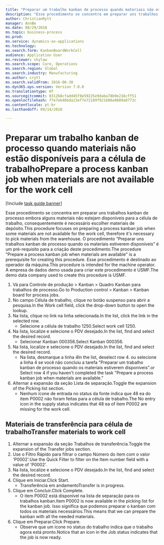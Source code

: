 ```yaml
--- 
title: "Preparar um trabalho kanban de processo quando materiais não estão disponíveis para a célula de trabalho"
description: "Esse procedimento se concentra em preparar uns trabalhos kanban de processo embora alguns materiais não estejam disponíveis para a célula de trabalho, consequentemente é necessário escolher materiais de depósito."
author: ChristianRytt
manager: AnnBe
ms.date: 08/29/2018
ms.topic: business-process
ms.prod: 
ms.service: dynamics-ax-applications
ms.technology: 
ms.search.form: KanbanBoardWorkCell
audience: Application User
ms.reviewer: shylaw
ms.search.scope: Core, Operations
ms.search.region: Global
ms.search.industry: Manufacturing
ms.author: crytt
ms.search.validFrom: 2016-06-30
ms.dyn365.ops.version: Version 7.0.0
ms.translationtype: HT
ms.sourcegitcommit: 0312b8cfadd45f8e59225e9daba78b9e216cff51
ms.openlocfilehash: f7e7eb46bda13ef7e72189f921686a9889a8773c
ms.contentlocale: pt-br
ms.lasthandoff: 09/14/2018

---
```

# <a name="prepare-a-process-kanban-job-when-materials-are-not-available-for-the-work-cell"></a><span data-ttu-id="7b567-103">Preparar um trabalho kanban de processo quando materiais não estão disponíveis para a célula de trabalho</span><span class="sxs-lookup"><span data-stu-id="7b567-103">Prepare a process kanban job when materials are not available for the work cell</span></span>

[!include [task guide banner](../../includes/task-guide-banner.md)]

<span data-ttu-id="7b567-104">Esse procedimento se concentra em preparar uns trabalhos kanban de processo embora alguns materiais não estejam disponíveis para a célula de trabalho, consequentemente é necessário escolher materiais de depósito.</span><span class="sxs-lookup"><span data-stu-id="7b567-104">This procedure focuses on preparing a process kanban job when some materials are not available for the work cell, therefore it's necessary to pick materials from the warehouse.</span></span> <span data-ttu-id="7b567-105">O procedimento “Preparar uns trabalhos kanban de processo quando os materiais estiverem disponíveis” é um pré-requisito para a criação deste procedimento.</span><span class="sxs-lookup"><span data-stu-id="7b567-105">The procedure "Prepare a process kanban job when materials are available" is a prerequisite for creating this procedure.</span></span> <span data-ttu-id="7b567-106">Esse procedimento é destinado ao operador da máquina.</span><span class="sxs-lookup"><span data-stu-id="7b567-106">This procedure is intended for the machine operator.</span></span> <span data-ttu-id="7b567-107">A empresa de dados demo usada para criar este procedimento é USMF.</span><span class="sxs-lookup"><span data-stu-id="7b567-107">The demo data company used to create this procedure is USMF.</span></span>

1. <span data-ttu-id="7b567-108">Vá para Controle de produção > Kanban > Quadro Kanban para trabalhos de processo.</span><span class="sxs-lookup"><span data-stu-id="7b567-108">Go to Production control > Kanban > Kanban board for process jobs.</span></span>
2. <span data-ttu-id="7b567-109">No campo Célula de trabalho, clique no botão suspenso para abrir a pesquisa.</span><span class="sxs-lookup"><span data-stu-id="7b567-109">In the Work cell field, click the drop-down button to open the lookup.</span></span>
3. <span data-ttu-id="7b567-110">Na lista, clique no link na linha selecionada.</span><span class="sxs-lookup"><span data-stu-id="7b567-110">In the list, click the link in the selected row.</span></span>
    * <span data-ttu-id="7b567-111">Selecione a célula de trabalho 1250.</span><span class="sxs-lookup"><span data-stu-id="7b567-111">Select work cell 1250.</span></span>  
4. <span data-ttu-id="7b567-112">Na lista, localize e selecione o PDV desejado.</span><span class="sxs-lookup"><span data-stu-id="7b567-112">In the list, find and select the desired record.</span></span>
    * <span data-ttu-id="7b567-113">Selecionar Kanban 000356.</span><span class="sxs-lookup"><span data-stu-id="7b567-113">Select Kanban 000356.</span></span>  
5. <span data-ttu-id="7b567-114">Na lista, localize e selecione o PDV desejado.</span><span class="sxs-lookup"><span data-stu-id="7b567-114">In the list, find and select the desired record.</span></span>
    * <span data-ttu-id="7b567-115">Na lista, desmarque a linha 4</span><span class="sxs-lookup"><span data-stu-id="7b567-115">In the list, deselect row 4.</span></span> <span data-ttu-id="7b567-116">ou selecione a linha 4 se você não concluiu a tarefa "Preparar um trabalho kanban de processo quando os materiais estiverem disponíveis".</span><span class="sxs-lookup"><span data-stu-id="7b567-116">or Select row 4 if you haven't completed the task "Prepare a process kanban job when materials are available."</span></span>  
6. <span data-ttu-id="7b567-117">Alternar a expansão da seção Lista de separação.</span><span class="sxs-lookup"><span data-stu-id="7b567-117">Toggle the expansion of the Picking list section.</span></span>
    * <span data-ttu-id="7b567-118">Nenhum ícone de entrada no status da fonte indica que 48 ea do item P0002 não foram feitas para a célula de trabalho.</span><span class="sxs-lookup"><span data-stu-id="7b567-118">The No entry icon in the supply status indicates that 48 ea of item P0002 are missing for the work cell.</span></span>  

## <a name="transfer-materials-to-work-cell"></a><span data-ttu-id="7b567-119">Materiais de transferência para célula de trabalho</span><span class="sxs-lookup"><span data-stu-id="7b567-119">Transfer materials to work cell</span></span>
1. <span data-ttu-id="7b567-120">Alternar a expansão da seção Trabalhos de transferência.</span><span class="sxs-lookup"><span data-stu-id="7b567-120">Toggle the expansion of the Transfer jobs section.</span></span>
2. <span data-ttu-id="7b567-121">Use o Filtro Rápido para filtrar o campo Número do item com o valor 'P0002'.</span><span class="sxs-lookup"><span data-stu-id="7b567-121">Use the Quick Filter to filter on the Item number field with a value of 'P0002'.</span></span>
3. <span data-ttu-id="7b567-122">Na lista, localize e selecione o PDV desejado.</span><span class="sxs-lookup"><span data-stu-id="7b567-122">In the list, find and select the desired record.</span></span>
4. <span data-ttu-id="7b567-123">Clique em Iniciar.</span><span class="sxs-lookup"><span data-stu-id="7b567-123">Click Start.</span></span>
    * <span data-ttu-id="7b567-124">Transferência em andamento</span><span class="sxs-lookup"><span data-stu-id="7b567-124">Transfer is in progress.</span></span>  
5. <span data-ttu-id="7b567-125">Clique em Concluir.</span><span class="sxs-lookup"><span data-stu-id="7b567-125">Click Complete.</span></span>
    * <span data-ttu-id="7b567-126">O item P0002 está disponível na lista de separação para os trabalhos kanban.</span><span class="sxs-lookup"><span data-stu-id="7b567-126">Item P0002 is now available in the picking list for the kanban job.</span></span> <span data-ttu-id="7b567-127">Isso significa que podemos preparar o kanban com todos os materiais necessários.</span><span class="sxs-lookup"><span data-stu-id="7b567-127">This means that we can prepare the kanban with all the needed materials.</span></span>  
6. <span data-ttu-id="7b567-128">Clique em Preparar.</span><span class="sxs-lookup"><span data-stu-id="7b567-128">Click Prepare.</span></span>
    * <span data-ttu-id="7b567-129">Observe que um ícone no status do trabalho indica que o trabalho agora está pronto.</span><span class="sxs-lookup"><span data-stu-id="7b567-129">Notice that an icon in the Job status indicates that the job is now ready.</span></span>  


